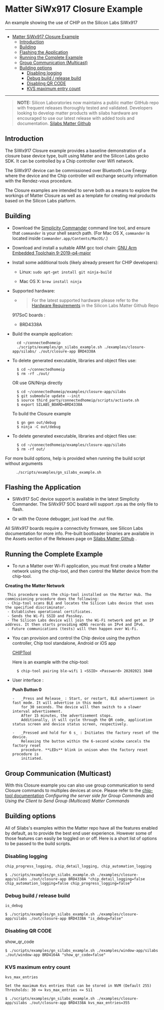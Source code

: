 # Matter SiWx917 Closure Example

An example showing the use of CHIP on the Silicon Labs SiWx917

<hr>

-   [Matter SiWx917 Closure Example](#matter-siwx917-closure-example)
    -   [Introduction](#introduction)
    -   [Building](#building)
    -   [Flashing the Application](#flashing-the-application)
    -   [Running the Complete Example](#running-the-complete-example)
    -   [Group Communication (Multicast)](#group-communication-multicast)
    -   [Building options](#building-options)
        -   [Disabling logging](#disabling-logging)
        -   [Debug build / release build](#debug-build--release-build)
        -   [Disabling QR CODE](#disabling-qr-code)
        -   [KVS maximum entry count](#kvs-maximum-entry-count)

<hr>

> **NOTE:** Silicon Laboratories now maintains a public matter GitHub repo with
> frequent releases thoroughly tested and validated. Developers looking to
> develop matter products with silabs hardware are encouraged to use our latest
> release with added tools and documentation.
> [Silabs Matter Github](https://github.com/SiliconLabs/matter/releases)

## Introduction

The SiWx917 Closure example provides a baseline demonstration of a closure base
device type, built using Matter and the Silicon Labs gecko SDK. It can be
controlled by a Chip controller over Wifi network.

The SiWx917 device can be commissioned over Bluetooth Low Energy where the
device and the Chip controller will exchange security information with the
Rendez-vous procedure.

The Closure examples are intended to serve both as a means to explore the
workings of Matter Closure as well as a template for creating real products
based on the Silicon Labs platform.

## Building

-   Download the
    [Simplicity Commander](https://www.silabs.com/mcu/programming-options)
    command line tool, and ensure that `commander` is your shell search path.
    (For Mac OS X, `commander` is located inside
    `Commander.app/Contents/MacOS/`.)

-   Download and install a suitable ARM gcc tool chain:
    [GNU Arm Embedded Toolchain 9-2019-q4-major](https://developer.arm.com/tools-and-software/open-source-software/developer-tools/gnu-toolchain/gnu-rm/downloads)

-   Install some additional tools (likely already present for CHIP developers):

    -   Linux: `sudo apt-get install git ninja-build`

    -   Mac OS X: `brew install ninja`

-   Supported hardware:

    -   > For the latest supported hardware please refer to the
        > [Hardware Requirements](https://github.com/SiliconLabs/matter/blob/latest/docs/silabs/general/HARDWARE_REQUIREMENTS.md)
        > in the Silicon Labs Matter Github Repo

    917SoC boards :

    -   BRD4338A

*   Build the example application:

          cd ~/connectedhomeip
          ./scripts/examples/gn_silabs_example.sh ./examples/closure-app/silabs/ ./out/closure-app BRD4338A

-   To delete generated executable, libraries and object files use:

          $ cd ~/connectedhomeip
          $ rm -rf ./out/

    OR use GN/Ninja directly

          $ cd ~/connectedhomeip/examples/closure-app/silabs
          $ git submodule update --init
          $ source third_party/connectedhomeip/scripts/activate.sh
          $ export SILABS_BOARD=BRD4338A

    To build the Closure example

          $ gn gen out/debug
          $ ninja -C out/debug

-   To delete generated executable, libraries and object files use:

          $ cd ~/connectedhomeip/examples/closure-app/silabs
          $ rm -rf out/

For more build options, help is provided when running the build script without
arguments

         ./scripts/examples/gn_silabs_example.sh

## Flashing the Application

-   SiWx917 SoC device support is available in the latest Simplicity Commander.
    The SiWx917 SOC board will support .rps as the only file to flash.

-   Or with the Ozone debugger, just load the .out file.

All SiWx917 boards require a connectivity firmware, see Silicon Labs
documentation for more info. Pre-built bootloader binaries are available in the
Assets section of the Releases page on
[Silabs Matter Github](https://github.com/SiliconLabs/matter/releases) .

## Running the Complete Example

-   To run a Matter over Wi-Fi application, you must first create a Matter
    network using the chip-tool, and then control the Matter device from the
    chip-tool.

**Creating the Matter Network**

     This procedure uses the chip-tool installed on the Matter Hub. The commissioning procedure does the following:
     - Chip-tool scans BLE and locates the Silicon Labs device that uses the specified discriminator.
     - Establishes operational certificates.
     - Sends the Wi-Fi SSID and Passkey.
     - The Silicon Labs device will join the Wi-Fi network and get an IP address. It then starts providing mDNS records on IPv4 and IPv6.
     - Future communications (tests) will then happen over Wi-Fi.

-   You can provision and control the Chip device using the python controller,
    Chip tool standalone, Android or iOS app

    [CHIPTool](https://github.com/project-chip/connectedhomeip/blob/master/examples/chip-tool/README.md)

    Here is an example with the chip-tool:

          $ chip-tool pairing ble-wifi 1 <SSID> <Password> 20202021 3840

*   User interface :

    **Push Button 0**

        -   _Press and Release_ : Start, or restart, BLE advertisement in fast mode. It will advertise in this mode
            for 30 seconds. The device will then switch to a slower interval advertisement.
            After 15 minutes, the advertisement stops.
            Additionally, it will cycle through the QR code, application status screen and device status screen, respectively.

        -   _Pressed and hold for 6 s_ : Initiates the factory reset of the device.
            Releasing the button within the 6-second window cancels the factory reset
            procedure. **LEDs** blink in unison when the factory reset procedure is
            initiated.

## Group Communication (Multicast)

With this Closure example you can also use group communication to send Closure
commands to multiples devices at once. Please refer to the
[chip-tool documentation](../../chip-tool/README.md) _Configuring the server
side for Group Commands_ and _Using the Client to Send Group (Multicast) Matter
Commands_

## Building options

All of Silabs's examples within the Matter repo have all the features enabled by
default, as to provide the best end user experience. However some of those
features can easily be toggled on or off. Here is a short list of options to be
passed to the build scripts.

### Disabling logging

`chip_progress_logging, chip_detail_logging, chip_automation_logging`

    $ ./scripts/examples/gn_silabs_example.sh ./examples/closure-app/silabs ./out/closure-app BRD4338A "chip_detail_logging=false chip_automation_logging=false chip_progress_logging=false"

### Debug build / release build

`is_debug`

    $ ./scripts/examples/gn_silabs_example.sh ./examples/closure-app/silabs ./out/closure-app BRD4338A "is_debug=false"

### Disabling QR CODE

show_qr_code

    $ ./scripts/examples/gn_silabs_example.sh ./examples/window-app/silabs ./out/window-app BRD4164A "show_qr_code=false"

### KVS maximum entry count

`kvs_max_entries`

    Set the maximum Kvs entries that can be stored in NVM (Default 255)
    Thresholds: 30 <= kvs_max_entries <= 511

    $ ./scripts/examples/gn_silabs_example.sh ./examples/closure-app/silabs ./out/closure-app BRD4338A kvs_max_entries=355

